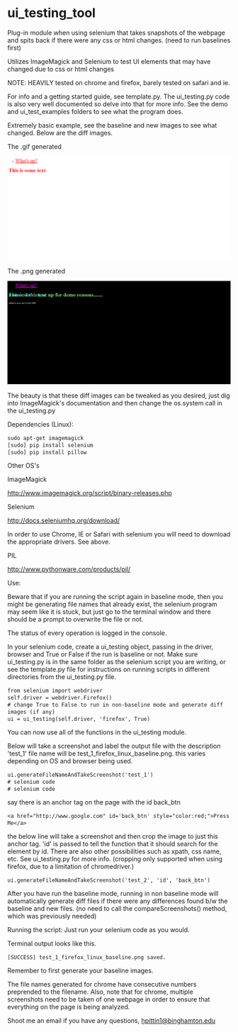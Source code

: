 ui_testing_tool
===============

Plug-in module when using selenium that takes snapshots of the webpage and spits back if there were any css or html changes. (need to run baselines first)

Utilizes ImageMagick and Selenium to test UI elements that may have changed due to css or html changes

NOTE: HEAVILY tested on chrome and firefox, barely tested on safari and ie.

For info and a getting started guide, see template.py. The ui_testing.py code is also very well documented so delve into that for more info. See the demo and ui_test_examples folders to see what the program does.

Extremely basic example, see the baseline and new images to see what changed. Below are the diff images.

The .gif generated

![ui_testing_gif](https://raw.githubusercontent.com/hmgoalie35/ui_testing_tool/master/ui_testing_examples/chrome/diff/1_whats_up_link_chrome_windows_diff.gif)

The .png generated

![ui_testing_png](https://raw.githubusercontent.com/hmgoalie35/ui_testing_tool/master/ui_testing_examples/chrome/diff/1_whats_up_link_chrome_windows_diff.png)

The beauty is that these diff images can be tweaked as you desired, just dig into ImageMagick's documentation and then change the os.system call in the ui_testing.py

Dependencies (Linux):

```
sudo apt-get imagemagick
[sudo] pip install selenium
[sudo] pip install pillow
```

Other OS's 

ImageMagick

http://www.imagemagick.org/script/binary-releases.php

Selenium

http://docs.seleniumhq.org/download/

In order to use Chrome, IE or Safari with selenium you will need to download the appropriate drivers. See above.

PIL

http://www.pythonware.com/products/pil/

Use:

Beware that if you are running the script again in baseline mode, then you might be generating file names that already exist, the selenium program may seem like it is stuck, but just go to the terminal window and there should be a prompt to overwrite the file or not.

The status of every operation is logged in the console.

In your selenium code, create a ui_testing object, passing in the driver, browser and True or False if the run is baseline or not. Make sure ui_testing.py is in the same folder as the selenium script you are writing, or see the template.py file for instructions on running scripts in different directories from the ui_testing.py file.
```
from selenium import webdriver
self.driver = webdriver.Firefox()
# change True to False to run in non-baseline mode and generate diff images (if any)
ui = ui_testing(self.driver, 'firefox', True)
```
You can now use all of the functions in the ui_testing module.

Below will take a screenshot and label the output file with the description 'test_1' file name will be test_1_firefox_linux_baseline.png. this varies depending on OS and browser being used.

```
ui.generateFileNameAndTakeScreenshot('test_1')
# selenium code
# selenium code
```

say there is an anchor tag on the page with the id back_btn

```
<a href="http://www.google.com" id='back_btn' style="color:red;">Press Me</a>
```
the below line will take a screenshot and then crop the image to just this anchor tag.
'id' is passed to tell the function that it should search for the element by id. There are also other possibilities such as xpath, css name, etc. See ui_testing.py for more info. (cropping only supported when using firefox, due to a limitation of chromedriver.)
```
ui.generateFileNameAndTakeScreenshot('test_2', 'id', 'back_btn')

```

After you have run the baseline mode, running in non baseline mode will automatically generate diff files if there were any differences found b/w the baseline and new files. (no need to call the compareScreenshots() method, which was previously needed)

Running the script:
Just run your selenium code as you would.

Terminal output looks like this.

```
[SUCCESS] test_1_firefox_linux_baseline.png saved.
```

Remember to first generate your baseline images.

The file names generated for chrome have consecutive numbers preprended to the filename. Also, note that for chrome,
multiple screenshots need to be taken of one webpage in order to ensure that everything on the page is being analyzed.

Shoot me an email if you have any questions, hpittin1@binghamton.edu
